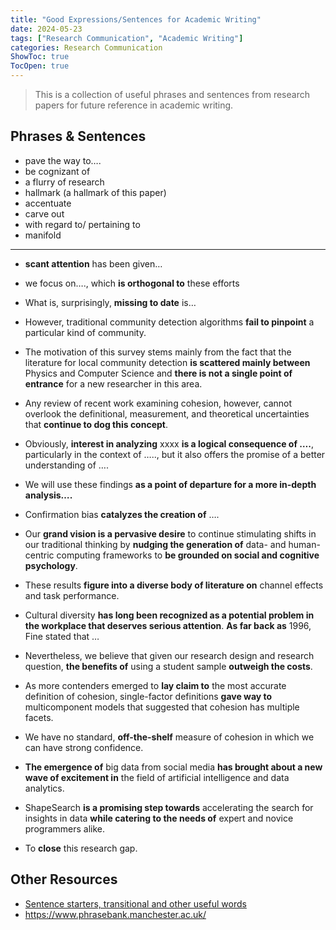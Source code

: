 ```yaml
---
title: "Good Expressions/Sentences for Academic Writing"
date: 2024-05-23
tags: ["Research Communication", "Academic Writing"]
categories: Research Communication
ShowToc: true
TocOpen: true
---
```


> This is a collection of useful phrases and sentences from research papers for future reference in academic writing.

## Phrases & Sentences

- pave the way to….
- be cognizant of
- a flurry of research
- hallmark (a hallmark of this paper)
- accentuate
- carve out
- with regard to/ pertaining to
- manifold

****
- **scant attention** has been given…

- we focus on…., which **is orthogonal to** these efforts

- What is, surprisingly, **missing to date** is…

- However, traditional community detection algorithms **fail to pinpoint** a particular kind of community.

- The motivation of this survey stems mainly from the fact that the literature for local community detection **is scattered mainly between** Physics and Computer Science and **there is not a single point of entrance** for a new researcher in this area.

- Any review of recent work examining cohesion, however, cannot overlook the definitional, measurement, and theoretical uncertainties that **continue to dog this concept**.

- Obviously, **interest in analyzing** xxxx **is a logical consequence of ….**, particularly in the context of ….., but it also offers the promise of a better understanding of ….

- We will use these findings **as a point of departure for a more in-depth analysis….**

- Confirmation bias **catalyzes the creation of** ….

- Our **grand vision is a pervasive desire** to continue stimulating shifts in our traditional thinking by **nudging the generation of** data- and human-centric computing frameworks to **be grounded on social and cognitive psychology**.

- These results **figure into a diverse body of literature on** channel effects and task performance.

- Cultural diversity **has long been recognized as a potential problem in the workplace that deserves serious attention**. **As far back as** 1996, Fine stated that …
  
- Nevertheless, we believe that given our research design and research question, **the benefits of** using a student sample **outweigh the costs**.

- As more contenders emerged to **lay claim to** the most accurate definition of cohesion, single-factor definitions **gave way to** multicomponent models that suggested that cohesion has multiple facets.
  
- We have no standard, **off-the-shelf** measure of cohesion in which we can have strong confidence.

- **The emergence of** big data from social media **has brought about a new wave of excitement in** the field of artificial intelligence and data analytics.

- ShapeSearch **is a promising step towards** accelerating the search for insights in data **while catering to the needs of** expert and novice programmers alike.

- To **close** this research gap.

## Other Resources
+ [Sentence starters, transitional and other useful words](https://online.op.ac.nz/assets/Uploads/f373ebe246/Sentence-starters.pdf)
+ https://www.phrasebank.manchester.ac.uk/